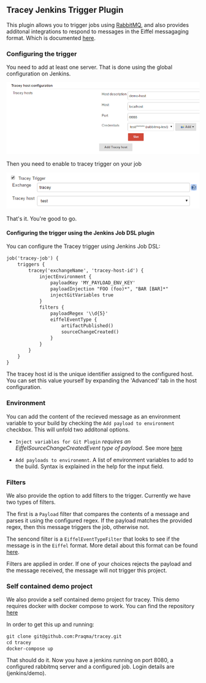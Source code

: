 ## Tracey Jenkins Trigger Plugin

This plugin allows you to trigger jobs using [RabbitMQ](https://www.rabbitmq.com/), and also provides additonal integrations to respond to messages in the Eiffel messagaging format. Which is documented [here](https://github.com/Ericsson/eiffel).   

### Configuring the trigger

You need to add at least one server. That is done using the global configuration on Jenkins.

![Global configuration](/docs/images/global-conf.png)

Then you need to enable to tracey trigger on your job

![Job configuration](/docs/images/trigger-conf.png)

That's it. You're good to go.

#### Configuring the trigger using the Jenkins Job DSL plugin

You can configure the Tracey trigger using Jenkins Job DSL:

```
job('tracey-job') {
    triggers {
        tracey('exchangeName', 'tracey-host-id') {
            injectEnvironment {
                payloadKey 'MY_PAYLOAD_ENV_KEY'
                payloadInjection "FOO (foo)*", "BAR [BAR]*"
                injectGitVariables true
            }
            filters {
                payloadRegex '\\d{5}'
                eiffelEventType {
                    artifactPublished()
                    sourceChangeCreated()        
                }
            }
        }
    }
}
```

The tracey host id is the unique identifier assigned to the configured host. You can set this value yourself by expanding the 'Advanced' tab in the host configuration.

### Environment

You can add the content of the recieved message as an environment variable to your build by checking the `Add payload to environment` checkbox. This will unfold two additonal options.

 - `Inject variables for Git Plugin` _requires an EiffelSourceChangeCreatedEvent type of payload_. See more [here](https://github.com/Ericsson/eiffel/blob/master/eiffel-vocabulary/EiffelSourceChangeCreatedEvent.md)
 
 - `Add payloads to environemnt`. A list of environment variables to add to the build. Syntax is explained in the help for the input field.
 
### Filters

We also provide the option to add filters to the trigger. Currently we have two types of filters. 

The first is a `Payload` filter that compares the contents of a message and parses it using the configured regex. If the payload matches the provided regex, then this message triggers the job, otherwise not.  

The sencond filter is a `EiffelEventTypeFilter` that looks to see if the message is in the `Eiffel` format. More detail about this format can be found [here](https://github.com/Ericsson/eiffel). 

Filters are applied in order. If one of your choices rejects the payload and the message received, the message will not trigger this project.

### Self contained demo project

We also provide a self contained demo project for tracey. This demo requires docker with docker compose to work. You can find the repository [here](https://github.com/Praqma/tracey)

In order to get this up and running:

    git clone git@github.com:Praqma/tracey.git
    cd tracey
    docker-compose up

That should do it. Now you have a jenkins running on port 8080, a configured rabbitmq server and a configured job. Login details are (jenkins/demo).